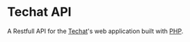 # Techat API

A Restfull API for the [Techat](https://github.com/segnbi/techat)'s web application built with [PHP](https://en.wikipedia.org/wiki/PHP).